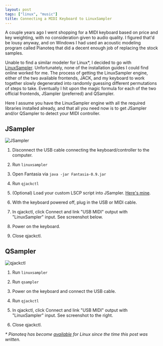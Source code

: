 ```yaml
---
layout: post
tags: ["linux", "music"]
title: Connecting a MIDI Keyboard to LinuxSampler
---
```


A couple years ago I went shopping for a MIDI keyboard based on price and key weighting, with no consideration given to audio quality. I figured that'd be lousy anyway, and on Windows I had used an acoustic modeling program called Pianoteq that did a decent enough job of replacing the stock samples.

Unable to find a similar modeler for Linux\*, I decided to go with [LinuxSampler](http://www.linuxsampler.org/about.html). Unfortunately, none of the installation guides I could find online worked for me. The process of getting the LinuxSampler engine, either of the two available frontends, JACK, and my keyboard to work together slowly degenerated into randomly guessing different permutations of steps to take. Eventually I hit upon the magic formula for each of the two official frontends, JSampler (preferred) and QSampler.

Here I assume you have the LinuxSampler engine with all the required libraries installed already, and that all you need now is to get JSampler and/or QSampler to detect your MIDI controller.

## JSampler

<img src="/img/linuxsampler-jsampler.jpg" class="right" alt="JSampler" style="max-width: 300px">

1. Disconnect the USB cable connecting the keyboard/controller to the computer.

1. Run `linuxsampler`

1. Open Fantasia via `java -jar Fantasia-0.9.jar`

1. Run `qjackctl`

1. (Optional) Load your custom LSCP script into JSampler. [Here's mine](https://github.com/artnc/dotfiles/blob/master/linuxsampler/jsampler_settings.lscp).

1. With the keyboard powered off, plug in the USB or MIDI cable.

1. In qjackctl, click Connect and link "USB MIDI" output with "LinuxSampler" input. See screenshot below.

1. Power on the keyboard.

1. Close qjackctl.

## QSampler

<img src="/img/linuxsampler-qjackctl.jpg" class="right" alt="qjackctl" style="max-width: 300px">

1. Run `linuxsampler`

1. Run `qsampler`

1. Power on the keyboard and connect the USB cable.

1. Run `qjackctl`

1. In qjackctl, click Connect and link "USB MIDI" output with "LinuxSampler" input. See screenshot to the right.

1. Close qjackctl.

_\* Pianoteq has become [available](http://www.pianoteq.com/pianoteq4) for Linux since the time this post was written._
